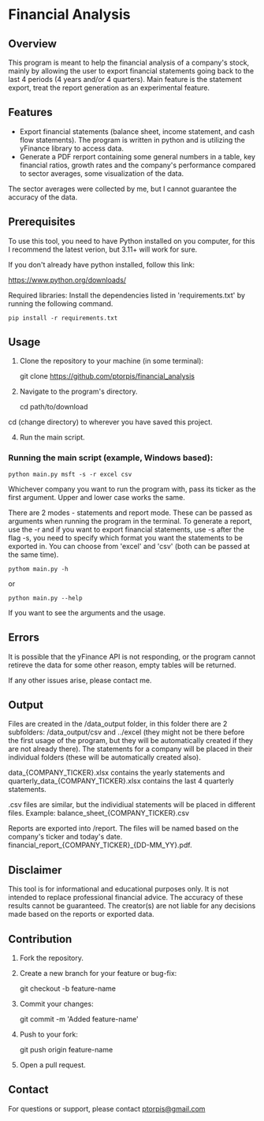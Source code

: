 # Financial Analysis

## Overview

This program is meant to help the financial analysis of a company's stock, mainly by allowing the user to export financial statements going back to the last 4 periods (4 years and/or 4 quarters).
Main feature is the statement export, treat the report generation as an experimental feature.

## Features

 - Export financial statements (balance sheet, income statement, and cash flow statements). The program is written in python and is utilizing the yFinance library to access data.
 - Generate a PDF rerport containing some general numbers in a table, key financial ratios, growth rates and the company's performance compared to sector averages, some visualization of the data. 
 
 The sector averages were collected by me, but I cannot guarantee the accuracy of the data.

## Prerequisites

To use this tool, you need to have Python installed on you computer, for this I recommend the latest verion, but 3.11+ will work for sure.

If you don't already have python installed, follow this link:

https://www.python.org/downloads/

Required libraries: Install the dependencies listed in 'requirements.txt' by running the following command.

    pip install -r requirements.txt

## Usage

1. Clone the repository to your machine (in some terminal):

    git clone https://github.com/ptorpis/financial_analysis

2. Navigate to the program's directory.

    cd path/to/download

cd (change directory) to wherever you have saved this project.

4. Run the main script.

### Running the main script (example, Windows based):

    python main.py msft -s -r excel csv

Whichever company you want to run the program with, pass its ticker as the first argument. Upper and lower case works the same.

There are 2 modes - statements and report mode. These can be passed as arguments when running the program in the terminal.
To generate a report, use the -r and if you want to export financial statements, use -s after the flag -s, you need to specify which format you want the statements to be exported in. You can choose from 'excel' and 'csv' (both can be passed at the same time).

    pythom main.py -h

or

    python main.py --help

If you want to see the arguments and the usage.

## Errors

It is possible that the yFinance API is not responding, or the program cannot retireve the data for some other reason, empty tables will be returned.

If any other issues arise, please contact me.

## Output

Files are created in the /data_output folder, in this folder there are 2 subfolders: /data_output/csv and ../excel (they might not be there before the first usage of the program, but they will be automatically created if they are not already there).
The statements for a company will be placed in their individual folders (these will be automatically created also).

data_{COMPANY_TICKER}.xlsx contains the yearly statements and quarterly_data_{COMPANY_TICKER}.xlsx contains the last 4 quarterly statements.

.csv files are similar, but the individiual statements will be placed in different files. Example: balance_sheet_{COMPANY_TICKER}.csv

Reports are exported into /report. The files will be named based on the company's ticker and today's date.
financial_report_{COMPANY_TICKER}_{DD-MM_YY}.pdf.

## Disclaimer

This tool is for informational and educational purposes only. It is not intended to replace professional financial advice. The accuracy of these results cannot be guaranteed. The creator(s) are not liable for any decisions made based on the reports or exported data.

## Contribution

1. Fork the repository.
2. Create a new branch for your feature or bug-fix:

    git checkout -b feature-name

3. Commit your changes:

    git commit -m 'Added feature-name'

4. Push to your fork:

    git push origin feature-name

5. Open a pull request.


## Contact

For questions or support, please contact ptorpis@gmail.com
